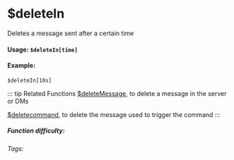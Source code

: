 # $deleteIn
Deletes a message sent after a certain time

#### Usage: `$deleteIn[time]`

#### Example: 
`$deleteIn[10s]`

::: tip Related Functions
[$deleteMessage](../Message/deleteMessage.md), to delete a message in the server or DMs

[$deletecommand](../Message/deletecommand.md), to delete the message used to trigger the command
:::


##### Function difficulty: <Badge type="tip" text="Easy" vertical="middle" /> 
###### Tags: <Badge type="tip" text="delete message" vertical="middle" /> <Badge type="tip" text="Message" vertical="middle" /> <Badge type="tip" text="delete after" vertical="middle" /> <Badge type="tip" text="delete in time" vertical="middle" />
